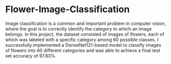 # Flower-Image-Classification
Image classification is a common and important problem in computer vision, where the goal is to correctly identify the
category to which an image belongs. In this project, the dataset consisted of images of flowers, each of which was
labeled with a specific category among 60 possible classes. I successfully implemented a DenseNet121-based model
to classify images of flowers into 60 different categories and was able to achieve a final test set accuracy of 97.83%.
